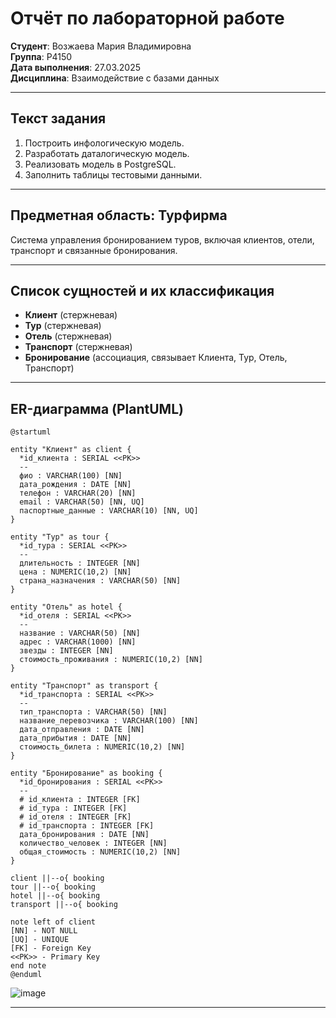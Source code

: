 # Отчёт по лабораторной работе  
**Студент**: Возжаева Мария Владимировна  
**Группа**: Р4150  
**Дата выполнения**: 27.03.2025  
**Дисциплина**: Взаимодействие с базами данных  

---

## **Текст задания**  
1. Построить инфологическую модель.  
2. Разработать даталогическую модель.  
3. Реализовать модель в PostgreSQL.  
4. Заполнить таблицы тестовыми данными.  

---

## **Предметная область: Турфирма**  
Система управления бронированием туров, включая клиентов, отели, транспорт и связанные бронирования.

---

## **Список сущностей и их классификация**  
- **Клиент** (стержневая)  
- **Тур** (стержневая)  
- **Отель** (стержневая)  
- **Транспорт** (стержневая)  
- **Бронирование** (ассоциация, связывает Клиента, Тур, Отель, Транспорт)  

---

## ER-диаграмма (PlantUML)

```plantuml
@startuml

entity "Клиент" as client {
  *id_клиента : SERIAL <<PK>>
  --
  фио : VARCHAR(100) [NN]
  дата_рождения : DATE [NN]
  телефон : VARCHAR(20) [NN]
  email : VARCHAR(50) [NN, UQ]
  паспортные_данные : VARCHAR(10) [NN, UQ]
}

entity "Тур" as tour {
  *id_тура : SERIAL <<PK>>
  --
  длительность : INTEGER [NN]
  цена : NUMERIC(10,2) [NN]
  страна_назначения : VARCHAR(50) [NN]
}

entity "Отель" as hotel {
  *id_отеля : SERIAL <<PK>>
  --
  название : VARCHAR(50) [NN]
  адрес : VARCHAR(1000) [NN]
  звезды : INTEGER [NN]
  стоимость_проживания : NUMERIC(10,2) [NN]
}

entity "Транспорт" as transport {
  *id_транспорта : SERIAL <<PK>>
  --
  тип_транспорта : VARCHAR(50) [NN]
  название_перевозчика : VARCHAR(100) [NN]
  дата_отправления : DATE [NN]
  дата_прибытия : DATE [NN]
  стоимость_билета : NUMERIC(10,2) [NN]
}

entity "Бронирование" as booking {
  *id_бронирования : SERIAL <<PK>>
  --
  # id_клиента : INTEGER [FK]
  # id_тура : INTEGER [FK]
  # id_отеля : INTEGER [FK]
  # id_транспорта : INTEGER [FK]
  дата_бронирования : DATE [NN]
  количество_человек : INTEGER [NN]
  общая_стоимость : NUMERIC(10,2) [NN]
}

client ||--o{ booking
tour ||--o{ booking
hotel ||--o{ booking
transport ||--o{ booking

note left of client
[NN] - NOT NULL
[UQ] - UNIQUE
[FK] - Foreign Key
<<PK>> - Primary Key
end note
@enduml

```
![image](https://github.com/user-attachments/assets/0265fc64-ff45-4eea-96d6-b751daa67eac)


---


